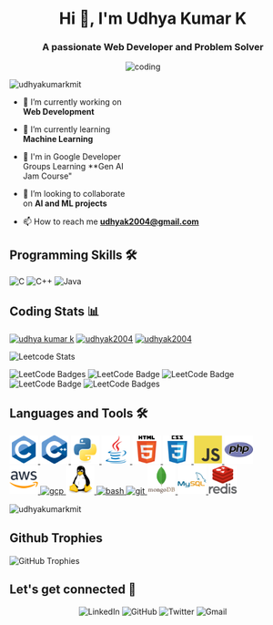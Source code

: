 <h1 align="center">Hi 👋, I'm Udhya Kumar K</h1>
<h3 align="center">A passionate Web Developer and Problem Solver</h3>

<!-- Coding GIF aligned to the right -->
<img align="right" alt="coding" width="300px" height="270px" 
     src="https://1.bp.blogspot.com/-7qsaPAu9vu0/YUyZeUEK_RI/AAAAAAAAAPo/pUPPOUNHRI46CYduioCjAGrsNKMeF3tBACLcBGAsYHQ/w1600/46207-programmer.gif" 
     style="margin-right: 600;">

<br>

<p align="left">
  <img src="https://komarev.com/ghpvc/?username=udhyakumarkmit&label=Profile%20views&color=0e75b6&style=flat" alt="udhyakumarkmit" />
</p>

- 🔭 I’m currently working on **Web Development**
  
- 🌱 I’m currently learning **Machine Learning**

- 🌱 I'm in Google Developer Groups Learning **Gen AI Jam Course"

- 👯 I’m looking to collaborate on **AI and ML projects**

- 📫 How to reach me **udhyak2004@gmail.com**

## Programming Skills 🛠️

 ![C](https://img.shields.io/badge/C-%2300599C.svg?style=for-the-badge&logo=c&logoColor=white)  ![C++](https://img.shields.io/badge/C++-%2300599C.svg?style=for-the-badge&logo=c%2B%2B&logoColor=white)  ![Java](https://img.shields.io/badge/Java-%23ED8B00.svg?style=for-the-badge&logo=java&logoColor=white) 

## Coding Stats 📊

<p align="left">
<a href="https://www.linkedin.com/in/udhya-kumar-k-b7999128a/" target="blank"><img align="center" src="https://raw.githubusercontent.com/rahuldkjain/github-profile-readme-generator/master/src/images/icons/Social/linked-in-alt.svg" alt="udhya kumar k" height="40" width="50" /></a>
<a href="https://www.hackerrank.com/udhyak2004" target="blank"><img align="center" src="https://raw.githubusercontent.com/rahuldkjain/github-profile-readme-generator/master/src/images/icons/Social/hackerrank.svg" alt="udhyak2004" height="40" width="50" /></a>
<a href="https://www.leetcode.com/udhyak2004" target="blank"><img align="center" src="https://raw.githubusercontent.com/rahuldkjain/github-profile-readme-generator/master/src/images/icons/Social/leet-code.svg" alt="udhyak2004" height="40" width="50" /></a>
</p>

![Leetcode Stats](https://leetcard.jacoblin.cool/udhyak2004)

<img src="https://leetcode-badge-showcase.vercel.app/api?username={udhyak2004}&animated=true" alt="LeetCode Badges"/>
<img src="https://leetcard.jacoblin.cool/udhyak2004?theme=dark&font=Karma" alt="LeetCode Badge"/>
<img src="https://leetcode-badge-showcase.vercel.app/api?username=udhyak2004&animated=true" alt="LeetCode Badge"/>
<img src="https://leetcode-badge-showcase.vercel.app/api?username=udhyak2004&theme=nightowl&animated=true" alt="LeetCode Badge"/>


<img src="https://leetcode-badge-showcase.vercel.app/api?username={udhyak2004}&theme={nightowl}&animated=true" alt="LeetCode Badges"/>

<br>

## Languages and Tools 🛠️

<p align="left" style="margin-left: 30;"> 
  <a href="https://www.cprogramming.com/" target="_blank" rel="noreferrer"> 
    <img src="https://raw.githubusercontent.com/devicons/devicon/master/icons/c/c-original.svg" alt="c" width="50" height="50"/> 
  </a> 
  <a href="https://www.w3schools.com/cpp/" target="_blank" rel="noreferrer"> 
    <img src="https://raw.githubusercontent.com/devicons/devicon/master/icons/cplusplus/cplusplus-original.svg" alt="cplusplus" width="50" height="50"/> 
  </a> 
  <a href="https://www.python.org" target="_blank" rel="noreferrer"> 
    <img src="https://raw.githubusercontent.com/devicons/devicon/master/icons/python/python-original.svg" alt="python" width="50" height="50"/> 
  </a>
  <a href="https://www.java.com" target="_blank" rel="noreferrer"> 
    <img src="https://raw.githubusercontent.com/devicons/devicon/master/icons/java/java-original.svg" alt="java" width="50" height="50"/> 
  </a>
 
 <a href="https://www.w3.org/html/" target="_blank" rel="noreferrer"> 
    <img src="https://raw.githubusercontent.com/devicons/devicon/master/icons/html5/html5-original-wordmark.svg" alt="html5" width="50" height="50"/> 
  </a>
  
  <a href="https://www.w3schools.com/css/" target="_blank" rel="noreferrer"> 
    <img src="https://raw.githubusercontent.com/devicons/devicon/master/icons/css3/css3-original-wordmark.svg" alt="css3" width="50" height="50"/> 
  </a> 
  <a href="https://developer.mozilla.org/en-US/docs/Web/JavaScript" target="_blank" rel="noreferrer"> 
    <img src="https://raw.githubusercontent.com/devicons/devicon/master/icons/javascript/javascript-original.svg" alt="javascript" width="50" height="50"/> 
  </a>


  <!-- Backend Languages -->
  <a href="https://www.php.net" target="_blank" rel="noreferrer"> 
    <img src="https://raw.githubusercontent.com/devicons/devicon/master/icons/php/php-original.svg" alt="php" width="50" height="50"/> 
  </a> 
  <br>
  <!-- Cloud & OS -->
  <a href="https://aws.amazon.com" target="_blank" rel="noreferrer"> 
    <img src="https://raw.githubusercontent.com/devicons/devicon/master/icons/amazonwebservices/amazonwebservices-original-wordmark.svg" alt="aws" width="50" height="50"/> 
  </a>
  <a href="https://cloud.google.com" target="_blank" rel="noreferrer"> 
    <img src="https://www.vectorlogo.zone/logos/google_cloud/google_cloud-icon.svg" alt="gcp" width="50" height="50"/> 
  </a> 
  <a href="https://www.linux.org/" target="_blank" rel="noreferrer"> 
    <img src="https://raw.githubusercontent.com/devicons/devicon/master/icons/linux/linux-original.svg" alt="linux" width="50" height="50"/> 
  </a> 
  <a href="https://www.gnu.org/software/bash/" target="_blank" rel="noreferrer"> 
    <img src="https://www.vectorlogo.zone/logos/gnu_bash/gnu_bash-icon.svg" alt="bash" width="50" height="50"/> 
  </a> 
  <a href="https://git-scm.com/" target="_blank" rel="noreferrer"> 
    <img src="https://www.vectorlogo.zone/logos/git-scm/git-scm-icon.svg" alt="git" width="50" height="50"/> 
  </a> 
 
  <a href="https://www.mongodb.com/" target="_blank" rel="noreferrer"> 
    <img src="https://raw.githubusercontent.com/devicons/devicon/master/icons/mongodb/mongodb-original-wordmark.svg" alt="mongodb" width="50" height="50"/> 
  </a> 
  <a href="https://www.mysql.com/" target="_blank" rel="noreferrer"> 
    <img src="https://raw.githubusercontent.com/devicons/devicon/master/icons/mysql/mysql-original-wordmark.svg" alt="mysql" width="50" height="50"/> 
  </a> 
  <a href="https://redis.io" target="_blank" rel="noreferrer"> 
    <img src="https://raw.githubusercontent.com/devicons/devicon/master/icons/redis/redis-original-wordmark.svg" alt="redis" width="50" height="50"/> 
  </a> 
</p> 


<p><img align="center" src="https://github-readme-stats.vercel.app/api/top-langs?username=udhyakumarkmit&show_icons=true&locale=en&layout=compact" alt="udhyakumarkmit" /></p>

## Github Trophies

<img align="center" src="https://github-profile-trophy.vercel.app/?username=UdhyaKumarKMIT&theme=tokyonight" alt="GitHub Trophies" />

## Let's get connected 🤝
<p align="center">
  <a href="https://www.linkedin.com/in/udhya-kumar-k-b7999128a/" target="_blank" style="text-decoration: none;">
    <img src="https://img.shields.io/badge/LinkedIn-0077B5?style=for-the-badge&logo=linkedin" alt="LinkedIn" />
  </a>
  <a href="https://github.com/UdhyaKumarKMIT" target="_blank" style="text-decoration: none;">
    <img src="https://img.shields.io/badge/GitHub-333333?style=for-the-badge&logo=github" alt="GitHub" />
  </a>
  <a href="https://twitter.com/k_udhya69116" target="_blank" style="text-decoration: none;">
    <img src="https://img.shields.io/badge/Twitter-1DA1F2?style=for-the-badge&logo=twitter" alt="Twitter" />
  </a>
  <a href="mailto:udhyak2004@example.com" target="_blank" style="text-decoration: none;">
    <img src="https://img.shields.io/badge/Gmail-D14836?style=for-the-badge&logo=gmail" alt="Gmail" />
  </a>
</p>


